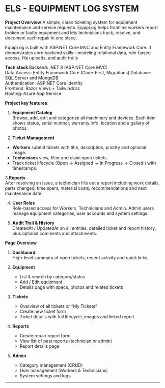# ELS - EQUIPMENT LOG SYSTEM

**Project Overview**
A simple, clean ticketing system for equipment maintenance and service requests. 
EquipLog helps frontline workers report broken or faulty equipment and lets technicians track, resolve, and document each repair in one place.

EquipLog is built with ASP.NET Core MVC and Entity Framework Core. 
It demonstrates core backend skills—modeling relational data, role-based access, file uploads, and audit trails

**Tech stack**
  Backend: .NET 8 (ASP.NET Core MVC)  
  Data Access: Entity Framework Core (Code-First, Migrations)
  Database: SQL Server and MongoDB  
  Authentication: ASP.NET Core Identity  
  Frontend: Razor Views + Tailwindcss     
  Hosting: Azure App Service

**Project key features:**
 
1. **Equipment Catalog**  
  Browse, add, edit and categorize all machinery and devices. 
  Each item shows status, serial number, warranty info, location and a gallery of photos.

2. **Ticket Management**  
  - **Workers** submit tickets with title, description, priority and optional image.  
  - **Technicians** view, filter and claim open tickets.  
  - Track ticket lifecycle (Open → Assigned → In Progress → Closed ) with timestamps.

3.**Reports**  
  After resolving an issue, a technician fills out a report including work details,
  parts changed, time spent, material costs, recommendations and next maintenance date.

4. **User Roles**  
  Role-based access for Workers, Technicians and Admin. Admin users manage equipment categories, user accounts and system settings.

5. **Audit Trail & History**  
  CreatedAt / UpdatedAt on all entities, detailed ticket and report history, plus optional comments and attachments.

**Page Overview**
1. **Dashboard**  
   High-level summary of open tickets, recent activity and quick links.

2. **Equipment**  
   - List & search by category/status  
   - Add / Edit equipment  
   - Details page with specs, photos and related tickets

3. **Tickets**  
   - Overview of all tickets or “My Tickets”  
   - Create new ticket form  
   - Ticket details with full lifecycle, images and linked report

4. **Reports**  
   - Create repair report form  
   - View list of past reports (technician or admin)  
   - Report details page

5. **Admin**  
   - Category management (CRUD)  
   - User management (Workers & Technicians)  
   - System settings and logs

---
